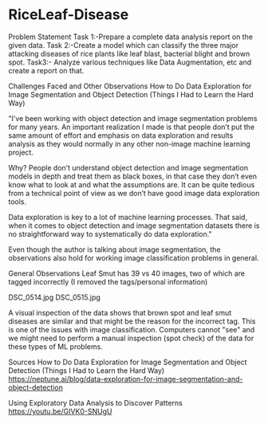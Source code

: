 # RiceLeaf-Disease
Problem Statement  Task 1:-Prepare a complete data analysis report on the given data.  Task 2:-Create a model which can classify the three major attacking diseases of rice plants like leaf blast, bacterial blight and brown spot.  Task3:- Analyze various techniques like Data Augmentation, etc and create a report on that.


Challenges Faced and Other Observations
How to Do Data Exploration for Image Segmentation and Object Detection (Things I Had to Learn the Hard Way)

"I’ve been working with object detection and image segmentation problems for many years. An important realization I made is that people don’t put the same amount of effort and emphasis on data exploration and results analysis as they would normally in any other non-image machine learning project.

Why? People don’t understand object detection and image segmentation models in depth and treat them as black boxes, in that case they don’t even know what to look at and what the assumptions are. It can be quite tedious from a technical point of view as we don’t have good image data exploration tools.

Data exploration is key to a lot of machine learning processes. That said, when it comes to object detection and image segmentation datasets there is no straightforward way to systematically do data exploration."

Even though the author is talking about image segmentation, the observations also hold for working image classification problems in general.

General Observations
Leaf Smut has 39 vs 40 images, two of which are tagged incorrectly (I removed the tags/personal information)

DSC_0514.jpg DSC_0515.jpg

A visual inspection of the data shows that brown spot and leaf smut diseases are similar and that might be the reason for the incorrect tag. This is one of the issues with image classification. Computers cannot "see" and we might need to perform a manual inspection (spot check) of the data for these types of ML problems.

Sources
How to Do Data Exploration for Image Segmentation and Object Detection (Things I Had to Learn the Hard Way) https://neptune.ai/blog/data-exploration-for-image-segmentation-and-object-detection

Using Exploratory Data Analysis to Discover Patterns https://youtu.be/GIVK0-SNUgU
